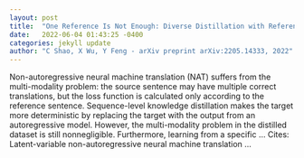 ```yaml
---
layout: post
title:  "One Reference Is Not Enough: Diverse Distillation with Reference Selection for Non-Autoregressive Translation"
date:   2022-06-04 01:43:25 -0400
categories: jekyll update
author: "C Shao, X Wu, Y Feng - arXiv preprint arXiv:2205.14333, 2022"
---
```

Non-autoregressive neural machine translation (NAT) suffers from the multi-modality problem: the source sentence may have multiple correct translations, but the loss function is calculated only according to the reference sentence. Sequence-level knowledge distillation makes the target more deterministic by replacing the target with the output from an autoregressive model. However, the multi-modality problem in the distilled dataset is still nonnegligible. Furthermore, learning from a specific … Cites: ‪Latent-variable non-autoregressive neural machine translation …‬